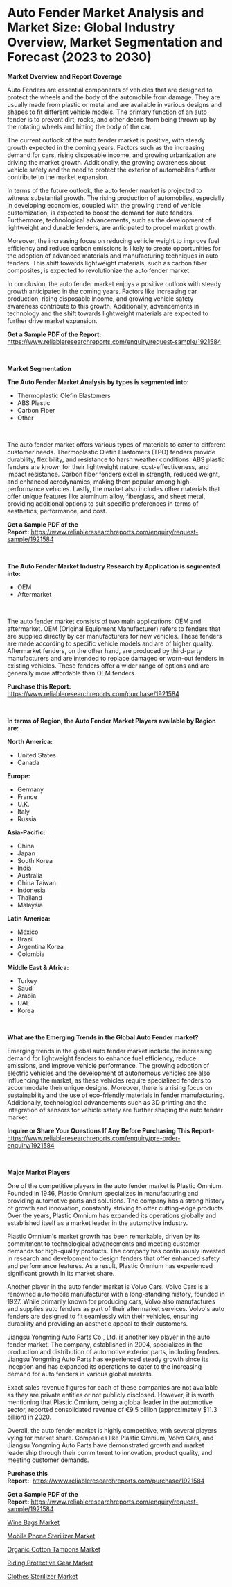<p><h1>Auto Fender Market Analysis and Market Size: Global Industry Overview, Market Segmentation and Forecast (2023 to 2030)</h1></p><p><strong>Market Overview and Report Coverage</strong></p>
<p><p>Auto Fenders are essential components of vehicles that are designed to protect the wheels and the body of the automobile from damage. They are usually made from plastic or metal and are available in various designs and shapes to fit different vehicle models. The primary function of an auto fender is to prevent dirt, rocks, and other debris from being thrown up by the rotating wheels and hitting the body of the car.</p><p>The current outlook of the auto fender market is positive, with steady growth expected in the coming years. Factors such as the increasing demand for cars, rising disposable income, and growing urbanization are driving the market growth. Additionally, the growing awareness about vehicle safety and the need to protect the exterior of automobiles further contribute to the market expansion.</p><p>In terms of the future outlook, the auto fender market is projected to witness substantial growth. The rising production of automobiles, especially in developing economies, coupled with the growing trend of vehicle customization, is expected to boost the demand for auto fenders. Furthermore, technological advancements, such as the development of lightweight and durable fenders, are anticipated to propel market growth.</p><p>Moreover, the increasing focus on reducing vehicle weight to improve fuel efficiency and reduce carbon emissions is likely to create opportunities for the adoption of advanced materials and manufacturing techniques in auto fenders. This shift towards lightweight materials, such as carbon fiber composites, is expected to revolutionize the auto fender market.</p><p>In conclusion, the auto fender market enjoys a positive outlook with steady growth anticipated in the coming years. Factors like increasing car production, rising disposable income, and growing vehicle safety awareness contribute to this growth. Additionally, advancements in technology and the shift towards lightweight materials are expected to further drive market expansion.</p></p>
<p><strong>Get a Sample PDF of the Report:</strong> <a href="https://www.reliableresearchreports.com/enquiry/request-sample/1921584">https://www.reliableresearchreports.com/enquiry/request-sample/1921584</a></p>
<p>&nbsp;</p>
<p><strong>Market Segmentation</strong></p>
<p><strong>The Auto Fender Market Analysis by types is segmented into:</strong></p>
<p><ul><li>Thermoplastic Olefin Elastomers</li><li>ABS Plastic</li><li>Carbon Fiber</li><li>Other</li></ul></p>
<p>&nbsp;</p>
<p><p>The auto fender market offers various types of materials to cater to different customer needs. Thermoplastic Olefin Elastomers (TPO) fenders provide durability, flexibility, and resistance to harsh weather conditions. ABS plastic fenders are known for their lightweight nature, cost-effectiveness, and impact resistance. Carbon fiber fenders excel in strength, reduced weight, and enhanced aerodynamics, making them popular among high-performance vehicles. Lastly, the market also includes other materials that offer unique features like aluminum alloy, fiberglass, and sheet metal, providing additional options to suit specific preferences in terms of aesthetics, performance, and cost.</p></p>
<p><strong>Get a Sample PDF of the Report:</strong>&nbsp;<a href="https://www.reliableresearchreports.com/enquiry/request-sample/1921584">https://www.reliableresearchreports.com/enquiry/request-sample/1921584</a></p>
<p>&nbsp;</p>
<p><strong>The Auto Fender Market Industry Research by Application is segmented into:</strong></p>
<p><ul><li>OEM</li><li>Aftermarket</li></ul></p>
<p>&nbsp;</p>
<p><p>The auto fender market consists of two main applications: OEM and aftermarket. OEM (Original Equipment Manufacturer) refers to fenders that are supplied directly by car manufacturers for new vehicles. These fenders are made according to specific vehicle models and are of higher quality. Aftermarket fenders, on the other hand, are produced by third-party manufacturers and are intended to replace damaged or worn-out fenders in existing vehicles. These fenders offer a wider range of options and are generally more affordable than OEM fenders.</p></p>
<p><strong>Purchase this Report:</strong>&nbsp; <a href="https://www.reliableresearchreports.com/purchase/1921584">https://www.reliableresearchreports.com/purchase/1921584</a></p>
<p>&nbsp;</p>
<p><strong>In terms of Region, the Auto Fender Market Players available by Region are:</strong></p>
<p>
    <p> <strong> North America: </strong>
        <ul>
            <li>United States</li>
            <li>Canada</li>
        </ul>
        </p> 
    <p> <strong> Europe: </strong>
        <ul>
            <li>Germany</li>
            <li>France</li>
            <li>U.K.</li>
            <li>Italy</li>
            <li>Russia</li>
        </ul>
        </p> 
    <p> <strong> Asia-Pacific: </strong>
        <ul>
            <li>China</li>
            <li>Japan</li>
            <li>South Korea</li>
            <li>India</li>
            <li>Australia</li>
            <li>China Taiwan</li>
            <li>Indonesia</li>
            <li>Thailand</li>
            <li>Malaysia</li>
        </ul>
        </p> 
    <p> <strong> Latin America: </strong>
        <ul>
            <li>Mexico</li>
            <li>Brazil</li>
            <li>Argentina Korea</li>
            <li>Colombia</li>
        </ul>
        </p> 
    <p> <strong> Middle East & Africa: </strong>
        <ul>
            <li>Turkey</li>
            <li>Saudi</li>
            <li>Arabia</li>
            <li>UAE</li>
            <li>Korea</li>
        </ul>
    </p>
    </p>
<p>&nbsp;</p>
<p><strong>What are the Emerging Trends in the Global Auto Fender market?</strong></p>
<p><p>Emerging trends in the global auto fender market include the increasing demand for lightweight fenders to enhance fuel efficiency, reduce emissions, and improve vehicle performance. The growing adoption of electric vehicles and the development of autonomous vehicles are also influencing the market, as these vehicles require specialized fenders to accommodate their unique designs. Moreover, there is a rising focus on sustainability and the use of eco-friendly materials in fender manufacturing. Additionally, technological advancements such as 3D printing and the integration of sensors for vehicle safety are further shaping the auto fender market.</p></p>
<p><strong>Inquire or Share Your Questions If Any Before Purchasing This Report</strong>- <a href="https://www.reliableresearchreports.com/enquiry/pre-order-enquiry/1921584">https://www.reliableresearchreports.com/enquiry/pre-order-enquiry/1921584</a></p>
<p>&nbsp;</p>
<p><strong>Major Market Players</strong></p>
<p><p>One of the competitive players in the auto fender market is Plastic Omnium. Founded in 1946, Plastic Omnium specializes in manufacturing and providing automotive parts and solutions. The company has a strong history of growth and innovation, constantly striving to offer cutting-edge products. Over the years, Plastic Omnium has expanded its operations globally and established itself as a market leader in the automotive industry. </p><p>Plastic Omnium's market growth has been remarkable, driven by its commitment to technological advancements and meeting customer demands for high-quality products. The company has continuously invested in research and development to design fenders that offer enhanced safety and performance features. As a result, Plastic Omnium has experienced significant growth in its market share.</p><p>Another player in the auto fender market is Volvo Cars. Volvo Cars is a renowned automobile manufacturer with a long-standing history, founded in 1927. While primarily known for producing cars, Volvo also manufactures and supplies auto fenders as part of their aftermarket services. Volvo's auto fenders are designed to fit seamlessly with their vehicles, ensuring durability and providing an aesthetic appeal to their customers.</p><p>Jiangsu Yongming Auto Parts Co., Ltd. is another key player in the auto fender market. The company, established in 2004, specializes in the production and distribution of automotive exterior parts, including fenders. Jiangsu Yongming Auto Parts has experienced steady growth since its inception and has expanded its operations to cater to the increasing demand for auto fenders in various global markets.</p><p>Exact sales revenue figures for each of these companies are not available as they are private entities or not publicly disclosed. However, it is worth mentioning that Plastic Omnium, being a global leader in the automotive sector, reported consolidated revenue of €9.5 billion (approximately $11.3 billion) in 2020.</p><p>Overall, the auto fender market is highly competitive, with several players vying for market share. Companies like Plastic Omnium, Volvo Cars, and Jiangsu Yongming Auto Parts have demonstrated growth and market leadership through their commitment to innovation, product quality, and meeting customer demands.</p></p>
<p><strong>Purchase this Report:</strong>&nbsp;&nbsp;<a href="https://www.reliableresearchreports.com/purchase/1921584">https://www.reliableresearchreports.com/purchase/1921584</a></p>
<p></p>
<p><strong>Get a Sample PDF of the Report:</strong>&nbsp;<a href="https://www.reliableresearchreports.com/enquiry/request-sample/1921584">https://www.reliableresearchreports.com/enquiry/request-sample/1921584</a></p>
<p><p><a href="https://medium.com/@charityrice2662/wine-bags-market-share-evolution-and-market-growth-trends-2023-2030-834253cfddfb">Wine Bags Market</a></p><p><a href="https://medium.com/@eltaroberts2662/mobile-phone-sterilizer-market-report-reveals-the-latest-trends-and-growth-opportunities-of-this-c60f03d801ee">Mobile Phone Sterilizer Market</a></p><p><a href="https://medium.com/@jarredmertz2772/organic-cotton-tampons-market-size-cagr-trends-2024-2030-2d007307a010">Organic Cotton Tampons Market</a></p><p><a href="https://medium.com/@samirmayert107/riding-protective-gear-market-size-and-market-trends-complete-industry-overview-2023-to-2030-fd45b4330626">Riding Protective Gear Market</a></p><p><a href="https://medium.com/@lottierunte2662/clothes-sterilizer-market-size-reveals-the-best-marketing-channels-in-global-industry-161649056238">Clothes Sterilizer Market</a></p></p>
